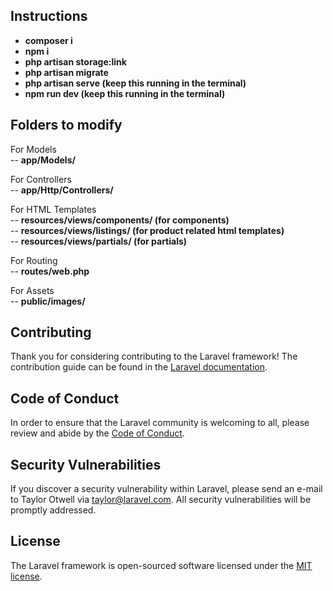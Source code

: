 ## Instructions

-   **composer i**
-   **npm i**
-   **php artisan storage:link**
-   **php artisan migrate**
-   **php artisan serve (keep this running in the terminal)**
-   **npm run dev (keep this running in the terminal)**

## Folders to modify

For Models
<br/>-- **app/Models/**

For Controllers
<br/>-- **app/Http/Controllers/**

For HTML Templates
<br/> -- **resources/views/components/ (for components)**
<br/> -- **resources/views/listings/ (for product related html templates)**
<br/> -- **resources/views/partials/ (for partials)**

For Routing
<br/> -- **routes/web.php**

For Assets
<br/> -- **public/images/**

## Contributing

Thank you for considering contributing to the Laravel framework! The contribution guide can be found in the [Laravel documentation](https://laravel.com/docs/contributions).

## Code of Conduct

In order to ensure that the Laravel community is welcoming to all, please review and abide by the [Code of Conduct](https://laravel.com/docs/contributions#code-of-conduct).

## Security Vulnerabilities

If you discover a security vulnerability within Laravel, please send an e-mail to Taylor Otwell via [taylor@laravel.com](mailto:taylor@laravel.com). All security vulnerabilities will be promptly addressed.

## License

The Laravel framework is open-sourced software licensed under the [MIT license](https://opensource.org/licenses/MIT).
